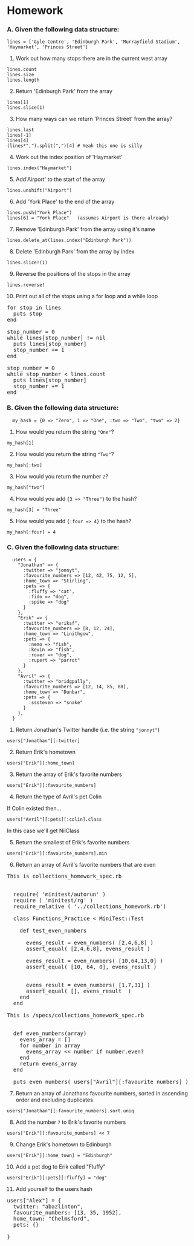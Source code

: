 # Homework

### A. Given the following data structure:

```
lines = ['Gyle Centre', 'Edinburgh Park', 'Murrayfield Stadium', 'Haymarket', 'Princes Street']
```

1. Work out how many stops there are in the current west array

```
lines.count
lines.size
lines.length
```


2. Return 'Edinburgh Park' from the array

```
lines[1]
lines.slice(1)
```


3. How many ways can we return 'Princes Street' from the array?

```
lines.last
lines[-1]
lines[4]
(lines*",").split(",")[4] # Yeah this one is silly
```


4. Work out the index position of 'Haymarket' 

```
lines.index("Haymarket")
```

5. Add'Airport' to the start of the array 

```
lines.unshift("Airport")
```

6. Add 'York Place' to the end of the array

```
lines.push("York Place")
lines[6] = "York Place"   (assumes Airport is there already)
```

7. Remove 'Edinburgh Park' from the array using it's name 

```
lines.delete_at(lines.index("Edinburgh Park"))
```

8. Delete 'Edinburgh Park' from the array by index

```
lines.slice!(1)
```

9. Reverse the positions of the stops in the array

```
lines.reverse!
```

10. Print out all of the stops using a for loop and a while loop

<pre>
for stop in lines
  puts stop
end

stop_number = 0
while lines[stop_number] != nil
  puts lines[stop_number]
  stop_number += 1
end

stop_number = 0
while stop_number < lines.count
  puts lines[stop_number]
  stop_number += 1
end
</pre>
  



### B. Given the following data structure:

```
  my_hash = {0 => "Zero", 1 => "One", :two => "Two", "two" => 2}
```

1. How would you return the string `"One"`?

```
my_hash[1]
```

2. How would you return the string `"Two"`?

```
my_hash[:two]
```

3. How would you return the number `2`?

```
my_hash["two"]
```

4. How would you add `{3 => "Three"}` to the hash? 

```
my_hash[3] = "Three"
```

5. How would you add `{:four => 4}` to the hash?

```
my_hash[:four] = 4
```

### C. Given the following data structure:

```
  users = {
    "Jonathan" => {
      :twitter => "jonnyt",
      :favourite_numbers => [12, 42, 75, 12, 5],
      :home_town => "Stirling",
      :pets => {
        :fluffy => "cat",
        :fido => "dog",
        :spike => "dog"
      }
    },
    "Erik" => {
      :twitter => "eriksf",
      :favourite_numbers => [8, 12, 24],
      :home_town => "Linithgow",
      :pets => {
        :nemo => "fish",
        :kevin => "fish",
        :rover => "dog",
        :rupert => "parrot"
      }
    },
    "Avril" => {
      :twitter => "bridgpally",
      :favourite_numbers => [12, 14, 85, 88],
      :home_town => "Dunbar",
      :pets => {
        :sssteven => "snake"
      }
    },
  }
```

1. Return Jonathan's Twitter handle (i.e. the string `"jonnyt"`)

```
users["Jonathan"][:twitter]
```

2. Return Erik's hometown 

```
users["Erik"][:home_town]
```

3. Return the array of Erik's favorite numbers

```
users["Erik"][:favourite_numbers]
```

4. Return the type of Avril's pet Colin

If Colin existed then...

```
users["Avril"][:pets][:colin].class
```

In this case we'll get NilClass

5. Return the smallest of Erik's favorite numbers

```
users["Erik"][:favourite_numbers].min
```

6. Return an array of Avril's favorite numbers that are even 

<pre>This is collections_homework_spec.rb


  require( 'minitest/autorun' )
  require ( 'minitest/rg' )
  require_relative ( '../collections_homework.rb')

  class Functions_Practice < MiniTest::Test  

    def test_even_numbers
    
      evens_result = even_numbers( [2,4,6,8] )
      assert_equal( [2,4,6,8], evens_result )

      evens_result = even_numbers( [10,64,13,0] )
      assert_equal( [10, 64, 0], evens_result )


      evens_result = even_numbers( [1,7,31] )
      assert_equal( [], evens_result  )
    end
  end

This is /specs/collections_homework_spec.rb


  def even_numbers(array)
    evens_array = []
    for number in array
      evens_array << number if number.even?
    end
    return evens_array
  end

  puts even_numbers( users["Avril"][:favourite_numbers] )
</pre>



7. Return an array of Jonathans favourite numbers, sorted in ascending order and excluding duplicates

```
users["Jonathan"][:favourite_numbers].sort.uniq
```

8. Add the number `7` to Erik's favorite numbers

```
users["Erik"][:favourite_numbers] << 7
```

9. Change Erik's hometown to Edinburgh

```
users["Erik"][:home_town] = "Edinburgh"
```

10. Add a pet dog to Erik called "Fluffy"

```
users["Erik"][:pets][:fluffy] = "dog"
```

11. Add yourself to the users hash

<pre>
users["Alex"] = {
  twitter: "abazlinton",
  favourite_numbers: [13, 35, 1952],
  home_town: "Chelmsford",
  pets: {}
  
}
</pre>


